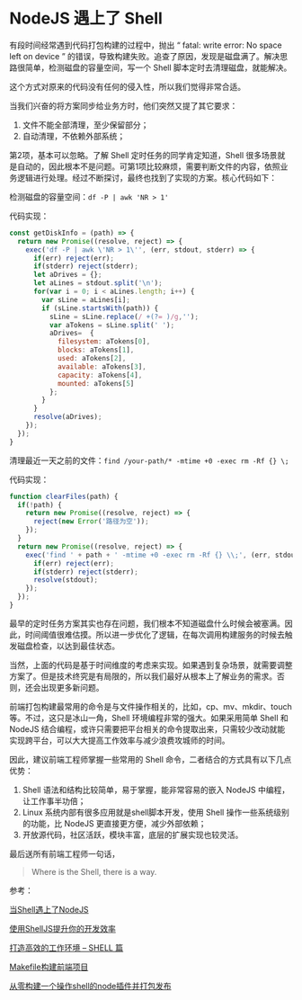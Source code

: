 # NodeJS 遇上了 Shell

有段时间经常遇到代码打包构建的过程中，抛出 “ fatal: write error: No space left on device ” 的错误，导致构建失败。追查了原因，发现是磁盘满了。解决思路很简单，检测磁盘的容量空间，写一个 Shell 脚本定时去清理磁盘，就能解决。

这个方式对原来的代码没有任何的侵入性，所以我们觉得非常合适。

当我们兴奋的将方案同步给业务方时，他们突然又提了其它要求：

1. 文件不能全部清理，至少保留部分；
2. 自动清理，不依赖外部系统；

第2项，基本可以忽略。了解 Shell 定时任务的同学肯定知道，Shell 很多场景就是自动的，因此根本不是问题。可第1项比较麻烦，需要判断文件的内容，依照业务逻辑进行处理。经过不断探讨，最终也找到了实现的方案。核心代码如下：

检测磁盘的容量空间：`df -P | awk 'NR > 1'`

代码实现：

```javascript
const getDiskInfo = (path) => {
  return new Promise((resolve, reject) => {
    exec('df -P | awk \'NR > 1\'', (err, stdout, stderr) => {
      if(err) reject(err);
      if(stderr) reject(stderr);
      let aDrives = {};
      let aLines = stdout.split('\n');
      for(var i = 0; i < aLines.length; i++) {         
        var sLine = aLines[i];
        if (sLine.startsWith(path)) {
          sLine = sLine.replace(/ +(?= )/g,'');
          var aTokens = sLine.split(' ');
          aDrives=  {
            filesystem: aTokens[0],
            blocks: aTokens[1],
            used: aTokens[2],
            available: aTokens[3],
            capacity: aTokens[4],
            mounted: aTokens[5]
          };
        }
      }
      resolve(aDrives);
    });
  });
}
```

清理最近一天之前的文件：`find /your-path/* -mtime +0 -exec rm -Rf {} \;`

代码实现：

```javascript
function clearFiles(path) {
  if(!path) {
    return new Promise((resolve, reject) => {
      reject(new Error('路径为空'));
    });
  }
  return new Promise((resolve, reject) => {
    exec('find ' + path + ' -mtime +0 -exec rm -Rf {} \\;', (err, stdout, stderr) => {
      if(err) reject(err);
      if(stderr) reject(stderr);
      resolve(stdout);
    });
  });
}
```

最早的定时任务方案其实也存在问题，我们根本不知道磁盘什么时候会被塞满。因此，时间阈值很难估摸。所以进一步优化了逻辑，在每次调用构建服务的时候去触发磁盘检查，以达到最佳状态。

当然，上面的代码是基于时间维度的考虑来实现。如果遇到复杂场景，就需要调整方案了。但是技术终究是有局限的，所以我们最好从根本上了解业务的需求。否则，还会出现更多新问题。

前端打包构建最常用的命令是与文件操作相关的，比如，cp、mv、mkdir、touch等。不过，这只是冰山一角，Shell 环境编程非常的强大。如果采用简单 Shell 和 NodeJS 结合编程，或许只需要把平台相关的命令提取出来，只需较少改动就能实现跨平台，可以大大提高工作效率与减少浪费攻城师的时间。

因此，建议前端工程师掌握一些常用的 Shell 命令，二者结合的方式具有以下几点优势：

1. Shell 语法和结构比较简单，易于掌握，能非常容易的嵌入 NodeJS 中编程，让工作事半功倍；
2. Linux 系统内部有很多应用就是shell脚本开发，使用 Shell 操作一些系统级别的功能，比 NodeJS 更直接更方便，减少外部依赖；
3. 开放源代码，社区活跃，模块丰富，底层的扩展实现也较灵活。

最后送所有前端工程师一句话，

> Where is the Shell, there is a way.



参考：

[当Shell遇上了NodeJS](https://juejin.im/post/6844903701581152269)

[使用ShellJS提升你的开发效率](https://juejin.im/post/6844903847064764429)

[打造高效的工作环境 – SHELL 篇](https://coolshell.cn/articles/19219.html)

[Makefile构建前端项目](https://harttle.land/2016/09/21/make-frontend.html)

[从零构建一个操作shell的node插件并打包发布](https://juejin.im/post/6844904195145859086)


